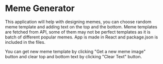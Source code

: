 # Meme Generator

This application will help with designing memes, you can choose random meme template and adding text on the top and the bottom. Meme templates are fetched from API, some of them may not be perfect templates as it is batch of different popular memes. App is made in React and package.json is included in the files.

You can get new meme template by clicking "Get a new meme image" button and clear top and bottom text by clicking "Clear Text" button.
